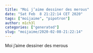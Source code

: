 ```yaml
---
title: "Moi j’aime dessiner des merous"
date: "Sat Feb  8 21:22:14 CET 2020"
tags: ["moijaime", "pipotron"]
author: m1ch3l
categories: ["generated"]
slug: "moijaime/2020-02-08-21:22:14"
---
```


Moi j’aime dessiner des merous
